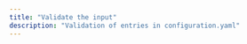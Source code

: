 ```yaml
---
title: "Validate the input"
description: "Validation of entries in configuration.yaml"
---
```


<script>
window.location = 'https://developers.home-assistant.io/docs/en/development_validation.html';
</script>